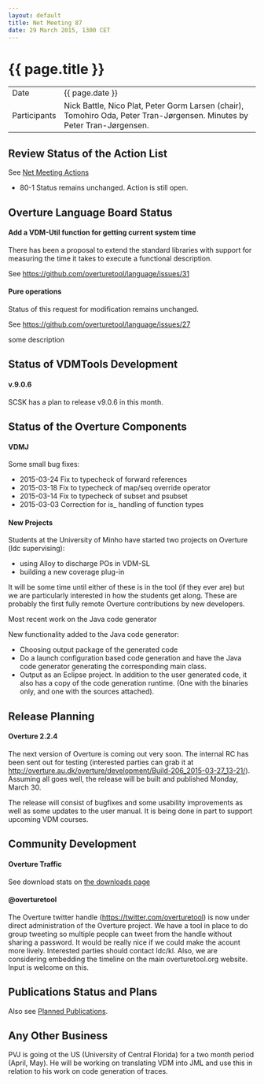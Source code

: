 ```yaml
---
layout: default
title: Net Meeting 87
date: 29 March 2015, 1300 CET
---
```


<script src="http://code.jquery.com/jquery-1.11.1.min.js">
</script>
<script src="/javascripts/edit.js"></script>
<script>setEditButonNm();</script>

# {{ page.title }}

|||
|---|---|
| Date | {{ page.date }} |
| Participants | Nick Battle, Nico Plat,  Peter Gorm Larsen (chair),  Tomohiro Oda, Peter Tran-Jørgensen. Minutes by Peter Tran-Jørgensen. |

## Review Status of the Action List

See [Net Meeting Actions](actions.html)

* 80-1 Status remains unchanged. Action is still open.

## Overture Language Board Status

#### Add a VDM-Util function for getting current system time

There has been a proposal to extend the standard libraries with support for measuring the time it takes to execute a functional description.

See https://github.com/overturetool/language/issues/31

#### Pure operations

Status of this request for modification remains unchanged.

See https://github.com/overturetool/language/issues/27 

some description

## Status of VDMTools Development

#### v.9.0.6

SCSK has a plan to release v9.0.6 in this month.


##  Status of the Overture Components

#### VDMJ

Some small bug fixes:

* 2015-03-24 Fix to typecheck of forward references
* 2015-03-18 Fix to typecheck of map/seq override operator
* 2015-03-14 Fix to typecheck of subset and psubset
* 2015-03-03 Correction for is_ handling of function types

#### New Projects
Students at the University of Minho have started two projects on Overture (ldc supervising): 

* using Alloy to discharge POs in VDM-SL
* building a new coverage plug-in

It will be some time until either of these is in the tool (if they ever are) but we are particularly interested in how the students get along. These are probably the first fully remote Overture contributions by new developers.

Most recent work on the Java code generator

New functionality added to the Java code generator:

* Choosing output package of the generated code
* Do a launch configuration based code generation and have the Java code generator generating the corresponding main class.
* Output as an Eclipse project. In addition to the user generated code, it also has a copy of the code generation runtime. (One with the binaries only, and one with the sources attached).

##  Release Planning

#### Overture 2.2.4

The next version of Overture is coming out very soon. The internal RC has been sent out for testing (interested parties can grab it at http://overture.au.dk/overture/development/Build-206_2015-03-27_13-21/). Assuming all goes well, the release will be built and published Monday, March 30.

The release will consist of bugfixes and some usability improvements as well as some updates to the user manual. It is being done in part to support upcoming VDM courses.


##  Community Development

#### Overture Traffic

See download stats on [the downloads page](http://overturetool.org/download/)

#### @overturetool
The Overture twitter handle (https://twitter.com/overturetool) is now under direct administration of the Overture project. We have a tool in place to do group tweeting so multiple people can tweet from the handle without sharing a password. It would be really nice if we could make the acount more lively. Interested parties should contact ldc/kl. Also, we are considering embedding the timeline on the main overturetool.org website. Input is welcome on this.


##  Publications Status and Plans

Also see [Planned Publications](http://overturetool.org/publications/PlannedPublications.html).


##  Any Other Business

PVJ is going ot the US (University of Central Florida) for a two month period (April, May). He will be working on translating VDM into JML and use this in relation to his work on code generation of traces.

<div id="edit_page_div"></div>
